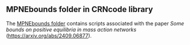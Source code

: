## MPNEbounds folder in CRNcode library

The [MPNEbounds folder](https://github.com/CRNcode/CRN/tree/main/MPNEbounds) contains scripts associated with the paper *Some bounds on positive equilibria in mass action networks* (<https://arxiv.org/abs/2409.06877>).